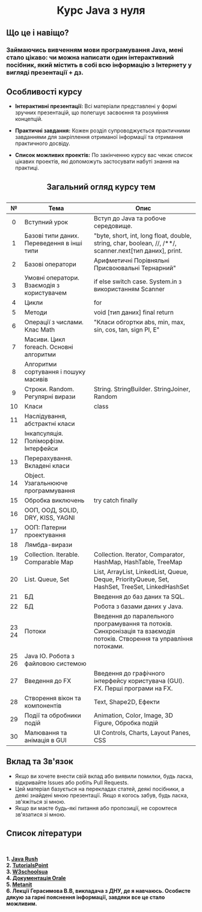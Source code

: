 <h1 align="center"  >Курс Java з нуля</h1>

## Що це і навіщо?
### Займаючись вивченням мови програмування Java, мені стало цікаво: чи можна написати один інтерактивний посібник, який містить в собі всю інформацію з Інтернету у вигляді презентації + дз. 

## Особливості курсу

- **Інтерактивні презентації:** Всі матеріали представлені у формі зручних презентацій, що полегшує засвоєння та розуміння концепцій.

- **Практичні завдання:** Кожен розділ супроводжується практичними завданнями для закріплення отриманої інформації та отримання практичного досвіду.

- **Список можливих проектів:** По закінченню курсу вас чекає список цікавих проектів, які допоможуть застосувати набуті знання на практиці.

<h2 align="center" > Загальний огляд курсу тем <h2/> 
    
| № | Тема                                           | Опис                                                                                               |
|:-:|------------------------------------------------|----------------------------------------------------------------------------------------------------|
| 0 | Вступний урок                                  | Вступ до Java та робоче середовище.                                                                |
| 1 | Базові типи даних. Переведення в інші типи     | "byte, short, int, long float, double, string, char, boolean, //, /**/, scanner.next[тип даних], print.|
| 2 | Базові оператори                               |  Арифметичні Порівняльні Присвоювальні Тернарний"                                                  |
| 3 | Умовні оператори. Взаємодія з користувачем     | if else switch case. System.in з використанням Scanner                                             |
| 4 | Цикли                                          | for | while | do while                                                                             |
| 5 | Методи                                         | void [тип даних] final return                                                                      |
| 6 | Операції з числами. Клас Math                  | "Класи обгортки abs, min, max, sin, cos, tan, sign PI, E"                                          |
| 7 | Масиви. Цикл foreach. Основні алгоритми        |                                                                                                    |
| 8 | Алгоритми сортування і пошуку масивів          |                                                                                                    |
| 9 | Строки. Random. Регулярні вирази               |     String. StringBuilder. StringJoiner, Random                                                    |
| 10 | Класи                                         | class                                                                                              |
| 11 | Наслідування, абстрактні класи                |                                                                                                    |
| 12 | Інкапсуляція. Поліморфізм. Інтерфейси         |                                                                                                    |
| 13 | Перерахування. Вкладені класи                 |                                                                                                    |
| 14 | Object. Узагальнююче программування           |                                                                                                    |
| 15 | Обробка виключень                             | try catch finally                                                                                  |
| 16 | ООП, OOД, SOLID, DRY, KISS, YAGNI             |                                                                                                    |
| 17 | ООП: Патерни проектування                     |                                                                                                    |
| 18 | Лямбда-вирази                                 |                                                                                                    |
| 19 | Collection. Iterable. Comparable Map          | Collection. Iterator, Comparator, HashMap, HashTable, TreeMap                                      |
| 20 | List. Queue, Set                              | List, ArrayList, LinkedList, Queue, Deque, PriorityQueue, Set, HashSet, TreeSet, LinkedHashSet     |
| 21 |   БД                                          |      Введення до баз даних та SQL.                                                                 |
| 22 |   БД                                          | Робота з базами даних у Java.                                                                      |
| 23 24 | Потоки                                     | Введення до паралельного програмування та потоків. Синхронізація та взаємодія потоків. Створення та управління потоками. |
| 25 26 | Java IO. Робота з файловою системою        |                                                                                                    |
| 27 | Введення до FX                                | Введення до графічного інтерфейсу користувача (GUI). FX. Перші програми на FX.                     |
| 28 | Створення вікон та компонентів                | Text, Shape2D, Eфекти                                                                              |
| 29 | Події та обробники подій                      | Animation, Color, Image, 3D Figure, Обробка подій                                                  |
| 30 | Малювання та анімація в GUI                   | UI Controls, Charts, Layout Panes, CSS                                                             |

## Вклад та Зв'язок
- Якщо ви хочете внести свій вклад або виявили помилки, будь ласка, відкривайте Issues або робіть Pull Requests.
- Цей матеріал базується на перекладах статей, деякі посібники, а деякі знайдені мною презентації. Якщо я когось забув, будь ласка, зв'яжіться зі мною.
- Якщо ви маєте будь-які питання або пропозиції, не соромтеся зв'язатися зі мною.

<h2> Список літератури <h2/> 
<h4> 
    <br/>1. <a href="https://javarush.com/">Java Rush</a>
    <br/>2. <a href="https://www.tutorialspoint.com/java/index.htm">TutorialsPoint</a>
    <br/>3. <a href="https://w3schoolsua.github.io/">W3schoolsua</a>
    <br/>4. <a href="https://docs.oracle.com/en/java/javase/21/docs/api/index.html">Документація Orale</a>
    <br/>5. <a href="https://metanit.com/java/">Metanit</a>
    <br/>6. Лекції Герасимова В.В, викладача з ДНУ, де я навчаюсь. Особисте дякую за гарні пояснення інформації, завдяки все це стало можливим.
<h4> 

